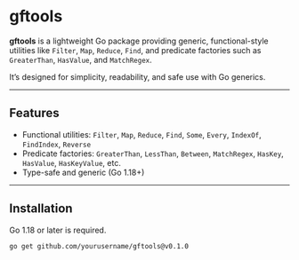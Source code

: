 # gftools

**gftools** is a lightweight Go package providing generic, functional-style utilities like `Filter`, `Map`, `Reduce`, `Find`, and predicate factories such as `GreaterThan`, `HasValue`, and `MatchRegex`.

It’s designed for simplicity, readability, and safe use with Go generics.

---

## Features

- Functional utilities: `Filter`, `Map`, `Reduce`, `Find`, `Some`, `Every`, `IndexOf`, `FindIndex`, `Reverse`
- Predicate factories: `GreaterThan`, `LessThan`, `Between`, `MatchRegex`, `HasKey`, `HasValue`, `HasKeyValue`, etc.
- Type-safe and generic (Go 1.18+)

---

## Installation

Go 1.18 or later is required.

```sh
go get github.com/yourusername/gftools@v0.1.0
